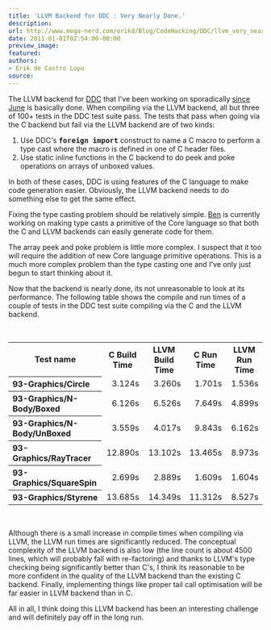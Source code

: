 ```yaml
---
title: 'LLVM Backend for DDC : Very Nearly Done.'
description:
url: http://www.mega-nerd.com/erikd/Blog/CodeHacking/DDC/llvm_very_nearly_done.html
date: 2011-01-01T02:54:00-00:00
preview_image:
featured:
authors:
- Erik de Castro Lopo
source:
---
```




<p>
The LLVM backend for
	<a href="http://disciple.ouroborus.net/">
	DDC</a>
that I've been working on sporadically
	<a href="http://www.mega-nerd.com/erikd/Blog/CodeHacking/DDC/llvm_backend.html">
	since June</a>
is basically done.
When compiling via the LLVM backend, all but three of 100+ tests in the DDC
test suite pass.
The tests that pass when going via the C backend but fail via the LLVM backend
are of two kinds:
</p>

<ol>
	<li>Use DDC's <tt><b>foreign import</b></tt> construct to name a C macro
		 to perform a type cast where the macro is defined in one of C header
		 files.
		</li>
	<li>Use static inline functions in the C backend to do peek and poke
		operations on arrays of unboxed values.
		</li>
</ol>

<p>
In both of these cases, DDC is using features of the C language to make code
generation easier.
Obviously, the LLVM backend needs to do something else to get the same effect.
</p>

<p>
Fixing the type casting problem should be relatively simple.
<a href="http://www.cse.unsw.edu.au/~benl/ - [403 Forbidden]">
	Ben</a>
is currently working on making type casts a primitive of the Core language
so that both the C and LLVM backends can easily generate code for them.
</p>

<p>
The array peek and poke problem is little more complex.
I suspect that it too will require the addition of new Core language primitive
operations.
This is a much more complex problem than the type casting one and I've only just
begun to start thinking about it.
</p>

<p>
Now that the backend is nearly done, its not unreasonable to look at its
performance.
The following table shows the compile and run times of a couple of tests in the
DDC test suite compiling via the C and the LLVM backend.
</p>

<br/>

<center>
<table class="simple">
	<tr>
		<th>Test name</th>
			<th>C Build Time</th>
			<th>LLVM Build Time</th>
			<th>C Run Time</th>
			<th>LLVM Run Time</th>
	</tr>
	<tr>
		<th align="left">93-Graphics/Circle</th>
			<td align="right">3.124s</td>
			<td align="right">3.260s</td>
			<td align="right">1.701s</td>
			<td align="right">1.536s</td>
	</tr>
	<tr>
		<th align="left">93-Graphics/N-Body/Boxed</th>
			<td align="right">6.126s</td>
			<td align="right">6.526s</td>
			<td align="right">7.649s</td>
			<td align="right">4.899s</td>
	</tr>
	<tr>
		<th align="left">93-Graphics/N-Body/UnBoxed</th>
			<td align="right">3.559s</td>
			<td align="right">4.017s</td>
			<td align="right">9.843s</td>
			<td align="right">6.162s</td>
	</tr>
	<tr>
		<th align="left">93-Graphics/RayTracer</th>
			<td align="right">12.890s</td>
			<td align="right">13.102s</td>
			<td align="right">13.465s</td>
			<td align="right">8.973s</td>
	</tr>
	<tr>
 		<th align="left">93-Graphics/SquareSpin</th>
			<td align="right">2.699s</td>
			<td align="right">2.889s</td>
			<td align="right">1.609s</td>
			<td align="right">1.604s</td>
	</tr>
	<tr>
		<th align="left">93-Graphics/Styrene</th>
			<td align="right">13.685s</td>
			<td align="right">14.349s</td>
			<td align="right">11.312s</td>
			<td align="right">8.527s</td>
	</tr>

</table>
</center>

<br/>

<p>
Although there is a small increase in compile times when compiling via LLVM, the
LLVM run times are significantly reduced.
The conceptual complexity of the LLVM backend is also low (the line count is
about 4500 lines, which will probably fall with re-factoring) and thanks to
LLVM's type checking being significantly better than C's, I think its reasonable
to be more confident in the quality of the LLVM backend than the existing C
backend.
Finally, implementing things like proper tail call optimisation will be far
easier in LLVM backend than in C.
</p>

<p>
All in all, I think doing this LLVM backend has been an interesting challenge
and will definitely pay off in the long run.
</p>


